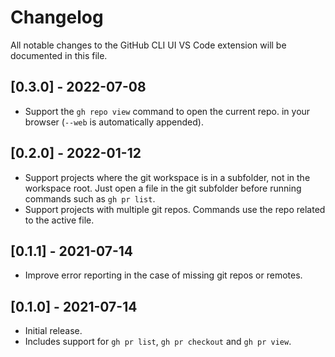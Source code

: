 # Changelog

All notable changes to the GitHub CLI UI VS Code extension will be documented in this file.

## [0.3.0] - 2022-07-08

- Support the `gh repo view` command to open the current repo. in your browser (`--web` is automatically appended).

## [0.2.0] - 2022-01-12

- Support projects where the git workspace is in a subfolder, not in the workspace root. Just open a file in the git subfolder before running commands such as `gh pr list`.
- Support projects with multiple git repos. Commands use the repo related to the active file.

## [0.1.1] - 2021-07-14

- Improve error reporting in the case of missing git repos or remotes.

## [0.1.0] - 2021-07-14

- Initial release.
- Includes support for `gh pr list`, `gh pr checkout` and `gh pr view`.
